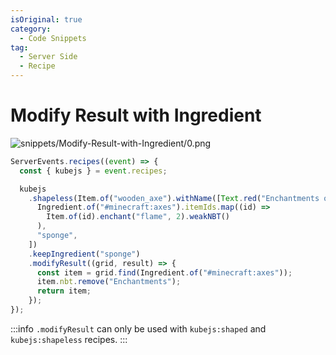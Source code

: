 ```yaml
---
isOriginal: true
category:
  - Code Snippets
tag:
  - Server Side
  - Recipe
---
```


# Modify Result with Ingredient

![snippets/Modify-Result-with-Ingredient/0.png](/snippets/Modify-Result-with-Ingredient/0.png)

```js
ServerEvents.recipes((event) => {
  const { kubejs } = event.recipes;

  kubejs
    .shapeless(Item.of("wooden_axe").withName([Text.red("Enchantments on axes will be removed, not replaced with wooden axes")]), [
      Ingredient.of("#minecraft:axes").itemIds.map((id) =>
        Item.of(id).enchant("flame", 2).weakNBT()
      ),
      "sponge",
    ])
    .keepIngredient("sponge")
    .modifyResult((grid, result) => {
      const item = grid.find(Ingredient.of("#minecraft:axes"));
      item.nbt.remove("Enchantments");
      return item;
    });
});
```

:::info
`.modifyResult` can only be used with `kubejs:shaped` and `kubejs:shapeless` recipes.
:::